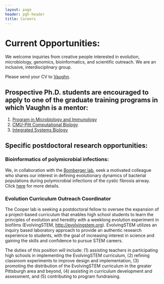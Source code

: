 ```yaml
---
layout: page
header: pgh-header
title: Careers
---
```

# Current Opportunities:

We welcome inquiries from creative people interested in evolution, microbiology, genomics, bioinformatics, and scientific outreach. We are an inclusive, interdisciplinary group.

Please send your CV to [Vaughn](mailto:vaughn.cooper@pitt.edu).

## Prospective Ph.D. students are encouraged to apply to one of the graduate training programs in which Vaughn is a mentor:
1. [Program in Microbiology and Immunology](http://www.pmi.pitt.edu)
2. [CMU-Pitt Computational Biology](http://www.compbio.cmu.edu)
3. [Integrated Systems Biology](https://www.isb.pitt.edu)

## Specific postdoctoral research opportunities:

### Bioinformatics of polymicrobial infections:
We, in collaboration with the [Bomberger lab](http://www.mmg.pitt.edu/lab/bomberger-lab), seek a motivated colleague who shares our interest in defining evolutionary dynamics of bacterial populations during polymicrobial infections of the cystic fibrosis airway. Click [here](http://postdocjobs.hs.pitt.edu/ViewPost.aspx?q=963) for more details.

### Evolution Curriculum Outreach Coordinator
The Cooper lab is seeking a postdoctoral fellow to oversee the expansion of a project-based curriculum that enables high school students to learn the principles of evolution and heredity with a weeklong evolution experiment in biofilms (EvolvingSTEM, http://evolvingstem.org). EvolvingSTEM utilizes an inquiry based laboratory approach to provide an authentic research experience to students, with the goal of increasing interest in science and gaining the skills and confidence to pursue STEM careers. 

The duties of this position will include: (1) assisting teachers in participating high schools in implementing the EvolvingSTEM curriculum, (2) refining classroom experiments to improve design and implementation, (3) promoting the distribution of the EvolvingSTEM curriculum in the greater Pittsburgh area and beyond, (4) assisting in curriculum development and assessment, and (5) contributing to program fundraising. 
